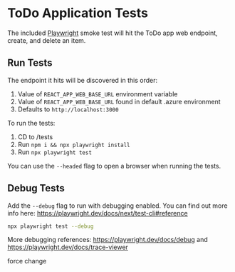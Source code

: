 # ToDo Application Tests

The included [Playwright](https://playwright.dev/) smoke test will hit the ToDo app web endpoint, create, and delete an item.

## Run Tests

The endpoint it hits will be discovered in this order:

1. Value of `REACT_APP_WEB_BASE_URL` environment variable
1. Value of `REACT_APP_WEB_BASE_URL` found in default .azure environment
1. Defaults to `http://localhost:3000`

To run the tests:

1. CD to /tests
1. Run `npm i && npx playwright install`
1. Run `npx playwright test`

You can use the `--headed` flag to open a browser when running the tests.

## Debug Tests

Add the `--debug` flag to run with debugging enabled. You can find out more info here: https://playwright.dev/docs/next/test-cli#reference

```bash
npx playwright test --debug
```

More debugging references: https://playwright.dev/docs/debug and https://playwright.dev/docs/trace-viewer

force change
